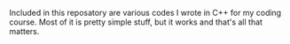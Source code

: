Included in this reposatory are various codes I wrote in C++ for my coding course. Most of it is pretty simple stuff, but it works and that's all that matters.

